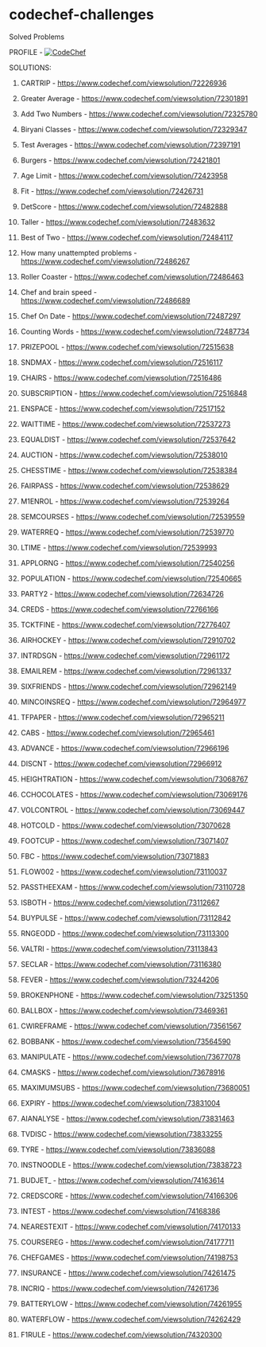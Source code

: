 # codechef-challenges
Solved Problems


PROFILE - [![CodeChef](https://img.shields.io/twitter/url?label=CodeChef&logo=CodeChef&style=social&url=https%3A%2F%2Fwww.codechef.com%2Fusers%2Fs_sutharsan_20)](https://www.codechef.com/users/s_sutharsan_20) 

SOLUTIONS:

1) CARTRIP - https://www.codechef.com/viewsolution/72226936

2) Greater Average - https://www.codechef.com/viewsolution/72301891

3) Add Two Numbers - https://www.codechef.com/viewsolution/72325780

4) Biryani Classes - https://www.codechef.com/viewsolution/72329347

5) Test Averages - https://www.codechef.com/viewsolution/72397191

6) Burgers - https://www.codechef.com/viewsolution/72421801

7) Age Limit - https://www.codechef.com/viewsolution/72423958

8) Fit - https://www.codechef.com/viewsolution/72426731

9) DetScore - https://www.codechef.com/viewsolution/72482888

10) Taller - https://www.codechef.com/viewsolution/72483632

11) Best of Two - https://www.codechef.com/viewsolution/72484117

12) How many unattempted problems - https://www.codechef.com/viewsolution/72486267

13) Roller Coaster - https://www.codechef.com/viewsolution/72486463

14) Chef and brain speed - https://www.codechef.com/viewsolution/72486689

15) Chef On Date - https://www.codechef.com/viewsolution/72487297

16) Counting Words - https://www.codechef.com/viewsolution/72487734

17) PRIZEPOOL - https://www.codechef.com/viewsolution/72515638

18) SNDMAX - https://www.codechef.com/viewsolution/72516117

19) CHAIRS - https://www.codechef.com/viewsolution/72516486

20) SUBSCRIPTION - https://www.codechef.com/viewsolution/72516848

21) ENSPACE - https://www.codechef.com/viewsolution/72517152

22) WAITTIME - https://www.codechef.com/viewsolution/72537273

23) EQUALDIST - https://www.codechef.com/viewsolution/72537642

24) AUCTION - https://www.codechef.com/viewsolution/72538010

25) CHESSTIME - https://www.codechef.com/viewsolution/72538384

26) FAIRPASS - https://www.codechef.com/viewsolution/72538629

27) M1ENROL - https://www.codechef.com/viewsolution/72539264

28) SEMCOURSES - https://www.codechef.com/viewsolution/72539559

29) WATERREQ - https://www.codechef.com/viewsolution/72539770

30) LTIME - https://www.codechef.com/viewsolution/72539993

31) APPLORNG - https://www.codechef.com/viewsolution/72540256

32) POPULATION - https://www.codechef.com/viewsolution/72540665

33) PARTY2 - https://www.codechef.com/viewsolution/72634726

34) CREDS - https://www.codechef.com/viewsolution/72766166

35) TCKTFINE - https://www.codechef.com/viewsolution/72776407

36) AIRHOCKEY - https://www.codechef.com/viewsolution/72910702

37) INTRDSGN - https://www.codechef.com/viewsolution/72961172

38) EMAILREM - https://www.codechef.com/viewsolution/72961337

39) SIXFRIENDS - https://www.codechef.com/viewsolution/72962149

40) MINCOINSREQ - https://www.codechef.com/viewsolution/72964977

41) TFPAPER - https://www.codechef.com/viewsolution/72965211

42) CABS - https://www.codechef.com/viewsolution/72965461

43) ADVANCE - https://www.codechef.com/viewsolution/72966196

44) DISCNT - https://www.codechef.com/viewsolution/72966912

45) HEIGHTRATION - https://www.codechef.com/viewsolution/73068767

46) CCHOCOLATES - https://www.codechef.com/viewsolution/73069176

47) VOLCONTROL - https://www.codechef.com/viewsolution/73069447

48) HOTCOLD - https://www.codechef.com/viewsolution/73070628

49) FOOTCUP - https://www.codechef.com/viewsolution/73071407

50) FBC - https://www.codechef.com/viewsolution/73071883

51) FLOW002 - https://www.codechef.com/viewsolution/73110037

52) PASSTHEEXAM - https://www.codechef.com/viewsolution/73110728

53) ISBOTH - https://www.codechef.com/viewsolution/73112667

54) BUYPULSE - https://www.codechef.com/viewsolution/73112842

55) RNGEODD - https://www.codechef.com/viewsolution/73113300

56) VALTRI - https://www.codechef.com/viewsolution/73113843

57) SECLAR - https://www.codechef.com/viewsolution/73116380

58) FEVER - https://www.codechef.com/viewsolution/73244206

59) BROKENPHONE - https://www.codechef.com/viewsolution/73251350

60) BALLBOX - https://www.codechef.com/viewsolution/73469361

61) CWIREFRAME - https://www.codechef.com/viewsolution/73561567

62) BOBBANK - https://www.codechef.com/viewsolution/73564590

63) MANIPULATE - https://www.codechef.com/viewsolution/73677078

64) CMASKS - https://www.codechef.com/viewsolution/73678916

65) MAXIMUMSUBS - https://www.codechef.com/viewsolution/73680051

66) EXPIRY - https://www.codechef.com/viewsolution/73831004

67) AIANALYSE - https://www.codechef.com/viewsolution/73831463

68) TVDISC - https://www.codechef.com/viewsolution/73833255

69) TYRE - https://www.codechef.com/viewsolution/73836088

70) INSTNOODLE - https://www.codechef.com/viewsolution/73838723

71) BUDJET_ - https://www.codechef.com/viewsolution/74163614

72) CREDSCORE - https://www.codechef.com/viewsolution/74166306

73) INTEST - https://www.codechef.com/viewsolution/74168386

74) NEARESTEXIT - https://www.codechef.com/viewsolution/74170133

75) COURSEREG - https://www.codechef.com/viewsolution/74177711

76) CHEFGAMES - https://www.codechef.com/viewsolution/74198753

77) INSURANCE - https://www.codechef.com/viewsolution/74261475

78) INCRIQ - https://www.codechef.com/viewsolution/74261736

79) BATTERYLOW - https://www.codechef.com/viewsolution/74261955

80) WATERFLOW - https://www.codechef.com/viewsolution/74262429

81) F1RULE - https://www.codechef.com/viewsolution/74320300
